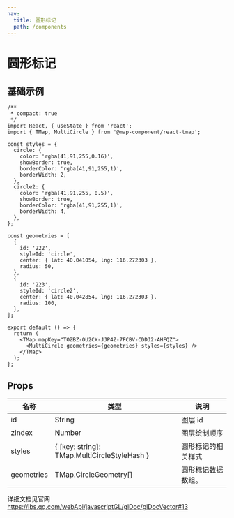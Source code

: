 ```yaml
---
nav:
  title: 圆形标记
  path: /components
---
```


# 圆形标记

## 基础示例

```tsx
/**
 * compact: true
 */
import React, { useState } from 'react';
import { TMap, MultiCircle } from '@map-component/react-tmap';

const styles = {
  circle: {
    color: 'rgba(41,91,255,0.16)',
    showBorder: true,
    borderColor: 'rgba(41,91,255,1)',
    borderWidth: 2,
  },
  circle2: {
    color: 'rgba(41,91,255, 0.5)',
    showBorder: true,
    borderColor: 'rgba(41,91,255,1)',
    borderWidth: 4,
  },
};

const geometries = [
  {
    id: '222',
    styleId: 'circle',
    center: { lat: 40.041054, lng: 116.272303 },
    radius: 50,
  },
  {
    id: '223',
    styleId: 'circle2',
    center: { lat: 40.042854, lng: 116.272303 },
    radius: 100,
  },
];

export default () => {
  return (
    <TMap mapKey="TOZBZ-OU2CX-JJP4Z-7FCBV-CDDJ2-AHFQZ">
      <MultiCircle geometries={geometries} styles={styles} />
    </TMap>
  );
};
```

## Props

| 名称       | 类型                                         | 说明               |
| ---------- | -------------------------------------------- | ------------------ |
| id         | String                                       | 图层 id            |
| zIndex     | Number                                       | 图层绘制顺序       |
| styles     | { [key: string]: TMap.MultiCircleStyleHash } | 圆形标记的相关样式 |
| geometries | TMap.CircleGeometry[]                        | 圆形标记数据数组。 |

详细文档见官网 https://lbs.qq.com/webApi/javascriptGL/glDoc/glDocVector#13

